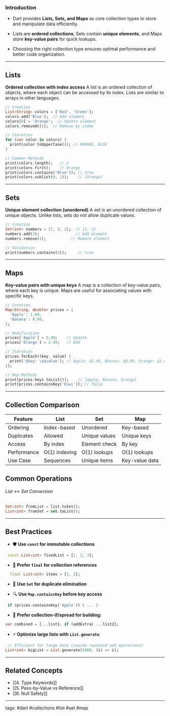 ### Introduction

- Dart provides **Lists, Sets, and Maps** as core collection types to store and manipulate data efficiently.
    
- Lists are **ordered collections**, Sets contain **unique elements**, and Maps store **key-value pairs** for quick lookups.
    
- Choosing the right collection type ensures optimal performance and better code organization.

---

## Lists
**Ordered collection with index access**
A list is an ordered collection of objects, where each object can be accessed by its index. Lists are similar to arrays in other languages.

```dart
// Creation  
List<String> colors = ['Red', 'Green'];
colors.add('Blue');  // Add element
colors[0] = 'Orange';  // Update element
colors.removeAt(1);  // Remove by index

// Iteration  
for (var color in colors) {  
  print(color.toUpperCase()); // ORANGE, BLUE  
}

// Common Methods  
print(colors.length);   // 2  
print(colors.first);    // Orange  
print(colors.contains('Blue')); // true  
print(colors.sublist(0, 1));    // [Orange]
```

---

## Sets

**Unique element collection (unordered)**
A set is an unordered collection of unique objects. Unlike lists, sets do not allow duplicate values.

```dart
// Creation  
Set<int> numbers = {1, 2, 2};  // {1, 2}
numbers.add(3);                // Add element
numbers.remove(1);           // Remove element

// Validation
print(numbers.contains(3));     // true
```

---

## Maps

**Key-value pairs with unique keys**
A map is a collection of key-value pairs, where each key is unique. Maps are useful for associating values with specific keys.

```dart
// Creation
Map<String, double> prices = {
  'Apple': 1.99,
  'Banana': 0.99,
};

// Modification
prices['Apple'] = 5.49;    // Update  
prices['Orange'] = 2.49;   // Add

// Iteration
prices.forEach((key, value) {
  print('$key: \$$value'); // Apple: $5.49, Banana: $0.99, Orange: $2.49
});

// Map Methods
print(prices.keys.toList());    // [Apple, Banana, Orange]
print(prices.containsKey('Kiwi')); // false
```

---

## Collection Comparison

| Feature     | List          | Set           | Map            |
| ----------- | ------------- | ------------- | -------------- |
| Ordering    | Index-based   | Unordered     | Key-based      |
| Duplicates  | Allowed       | Unique values | Unique keys    |
| Access      | By index      | Element check | By key         |
| Performance | O(1) indexing | O(1) lookups  | O(1) lookups   |
| Use Case    | Sequences     | Unique items  | Key-value data |

## Common Operations

###### List ↔ Set Conversion

```dart
Set<int> fromList = list.toSet();
List<int> fromSet = set.toList();
```

---

## Best Practices

- 🛡️ **Use `const` for immutable collections**
```dart
 const List<int> fixedList = [1, 2, 3];
```
- 🔑 **Prefer `final` for collection references**
```dart
  final List<int> items = [1, 2];
```
- 🧹 **Use `Set` for duplicate elimination**
    
- 🔍 **Use `Map.containsKey` before key access**
```dart
 if (prices.containsKey('Apple')) { ... }
```
- 🚀 **Prefer collection-if/spread for building:**
```dart
var combined = [...list1, if (addExtra) ...list2];
```
- ⚡ **Optimize large lists with `List.generate`**:
```dart
 // Efficient for large data (avoids repeated add operations)  
List<int> bigList = List.generate(1000, (i) => i);  
```

---
## Related Concepts

- [[4. Type Keywords]]
- [[5. Pass-by-Value vs Reference]]
- [[6. Null Safety]]
 
---

tags: #dart #collections #list #set #map